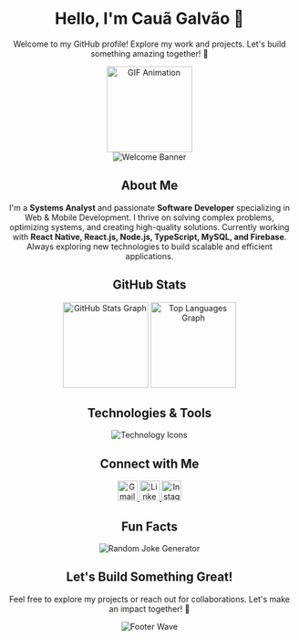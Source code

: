 <h1 align="center">Hello, I'm Cauã Galvão 👋</h1>
<p align="center">Welcome to my GitHub profile! Explore my work and projects. Let's build something amazing together! 🚀</p>

<div align="center">
  <img height="150" src="https://media0.giphy.com/media/bGgsc5mWoryfgKBx1u/200w.gif" alt="GIF Animation" />
</div>

<div align="center">
  <img src="https://capsule-render.vercel.app/api?type=waving&color=gradient&height=100&section=header&text=Welcome!&fontSize=40&fontAlign=50&animation=fadeIn" alt="Welcome Banner"/>
</div>

<h2 align="center">About Me</h2>
<p align="center">
  I'm a <strong>Systems Analyst</strong> and passionate <strong>Software Developer</strong> specializing in Web & Mobile Development.  
  I thrive on solving complex problems, optimizing systems, and creating high-quality solutions.  
  Currently working with <strong>React Native, React.js, Node.js, TypeScript, MySQL, and Firebase</strong>.  
  Always exploring new technologies to build scalable and efficient applications.
</p>

<h2 align="center">GitHub Stats</h2>
<div align="center">
  <img src="https://github-readme-stats.vercel.app/api?username=devcauagalvao&hide_title=false&hide_rank=false&show_icons=true&include_all_commits=true&count_private=true&theme=material-palenight&locale=en&hide_border=false" height="150" alt="GitHub Stats Graph" />
  <img src="https://github-readme-stats.vercel.app/api/top-langs?username=devcauagalvao&layout=compact&langs_count=6&theme=shades-of-purple&hide_border=false" height="150" alt="Top Languages Graph" />
</div>

<h2 align="center">Technologies & Tools</h2>
<div align="center">
<img src="https://skillicons.dev/icons?i=mysql,firebase,supabase,react,java,nodejs,php,typescript,js,python,git,github,vscode,html,css,bootstrap" alt="Technology Icons" />

</div>

<h2 align="center">Connect with Me</h2>
<div align="center">
  <a href="mailto:youremail@example.com" target="_blank">
    <img src="https://img.shields.io/static/v1?message=Gmail&logo=gmail&label=&color=D14836&logoColor=white&style=for-the-badge" height="35" alt="Gmail" />
  </a>
  <a href="https://www.linkedin.com/in/cau%C3%A3-galv%C3%A3o-690423254" target="_blank">
    <img src="https://img.shields.io/static/v1?message=LinkedIn&logo=linkedin&label=&color=0077B5&logoColor=white&style=for-the-badge" height="35" alt="LinkedIn" />
  </a>
  <a href="https://www.instagram.com/eugalvao._/" target="_blank">
    <img src="https://img.shields.io/static/v1?message=Instagram&logo=instagram&label=&color=E4405F&logoColor=white&style=for-the-badge" height="35" alt="Instagram" />
  </a>
</div>

<h2 align="center">Fun Facts</h2>
<div align="center">
  <img src="https://readme-jokes.vercel.app/api" alt="Random Joke Generator" />
</div>

<h2 align="center">Let's Build Something Great!</h2>
<p align="center">Feel free to explore my projects or reach out for collaborations. Let's make an impact together! 🚀</p>

<div align="center">
  <img src="https://capsule-render.vercel.app/api?type=waving&color=gradient&height=100&section=footer" alt="Footer Wave" />
</div>


